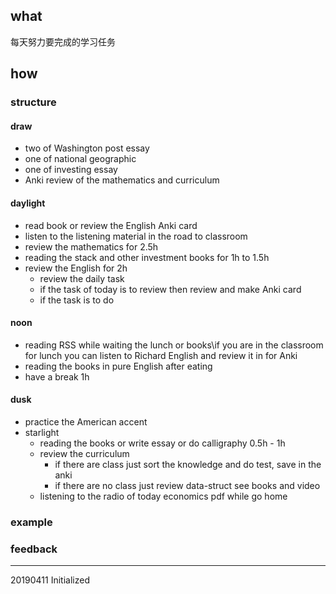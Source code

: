 ## what

每天努力要完成的学习任务

## how

### structure

#### draw 

- two of Washington post essay 
- one of national geographic 
- one of investing essay 
- Anki review of the mathematics and curriculum 

#### daylight

- read book or review the English Anki card 
- listen to the listening material in the road to classroom 
- review the mathematics for 2.5h  
- reading the stack and other investment books for 1h to 1.5h
- review the English for 2h 
  - review the daily task 
  - if the task of today is to review then review and make Anki card  
  - if the task is to do 

#### noon 

- reading RSS while waiting the lunch or books\if you are in the classroom  for lunch you can listen to Richard English and review it in for Anki  
- reading the books in pure English after eating 
- have a break 1h

#### dusk

- practice the American accent 
- starlight 
  - reading the books or write essay or do calligraphy 0.5h - 1h
  - review the curriculum  
    - if there are class just sort the knowledge and do test, save in the anki 
    - if there are no class just review data-struct see books and video  
  - listening to the radio of today economics pdf while go home 

### example

### feedback

------

20190411 Initialized